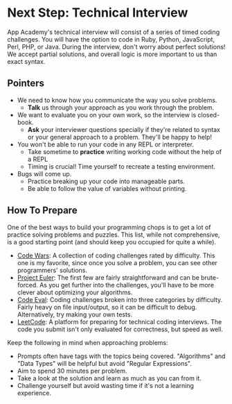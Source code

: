 # Next Step: Technical Interview
App Academy's technical interview will consist of a series of timed coding challenges. You will have the option to code in Ruby, Python, JavaScript, Perl, PHP, or Java. During the interview, don't worry about perfect solutions! We accept partial solutions, and overall logic is more important to us than exact syntax.

## Pointers
  - We need to know how you communicate the way you solve problems.
    - **Talk** us through your approach as you work through the problem.  
  - We want to evaluate you on your own work, so the interview is closed-book.
    - **Ask** your interviewer questions specially if they're related to syntax or your general approach to a problem. They'll be happy to help!
  - You won't be able to run your code in any REPL or interpreter.
    - Take sometime to **practice** writing working code without the help of a REPL
    - Timing is crucial! Time yourself to recreate a testing environment.
  - Bugs will come up.
    - Practice breaking up your code into manageable parts.
    - Be able to follow the value of variables without printing.

## How To Prepare
One of the best ways to build your programming chops is to get a lot of practice solving problems and puzzles. This list, while not comprehensive, is a good starting point (and should keep you occupied for quite a while).

- [Code Wars][code-wars]: A collection of coding challenges rated by difficulty. This one is my favorite, since once you solve a problem, you can see other programmers' solutions.
- [Project Euler][project-euler]: The first few are fairly straightforward and can be brute-forced. As you get further into the challenges, you'll have to be more clever about optimizing your algorithms.
- [Code Eval][code-eval]: Coding challenges broken into three
  categories by difficulty. Fairly heavy on file input/output, so it can be difficult to debug. Alternatively, try making your own tests.
- [LeetCode][leetcode]: A platform for preparing for technical coding interviews. The code you submit isn't only evaluated for correctness, but speed as well.

Keep the following in mind when approaching problems:

- Prompts often have tags with the topics being covered. "Algorithms" and "Data Types" will be helpful but avoid "Regular Expressions".
- Aim to spend 30 minutes per problem.
- Take a look at the solution and learn as much as you can from it.
- Challenge yourself but avoid wasting time if it's not a learning experience.

[code-wars]: http://codewars.com
[project-euler]: http://projecteuler.net
[code-eval]: http://codeeval.com
[leetcode]: https://leetcode.com
